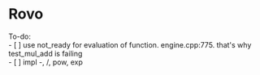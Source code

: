 # Rovo



To-do:  
    - [ ] use not_ready for evaluation of function. engine.cpp:775. that's why test_mul_add is failing  
    - [ ] impl -, /, pow, exp 

